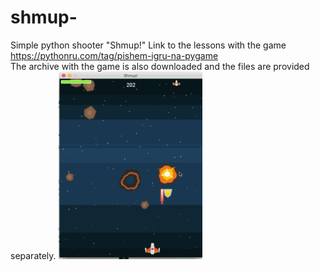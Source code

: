 # shmup-
Simple python shooter "Shmup!"
Link to the lessons with the game https://pythonru.com/tag/pishem-igru-na-pygame  
The archive with the game is also downloaded and the files are provided separately.
![Image "SHMUP!"](https://github.com/sveton37/shmup-/blob/main/pishem-igru-na-pygame-230x300.gif)
